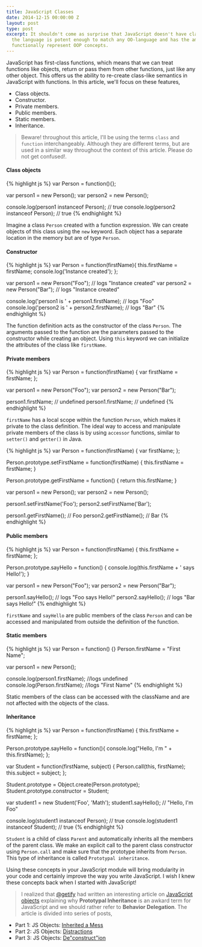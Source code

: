 ```yaml
---
title: JavaScript Classes
date: 2014-12-15 00:00:00 Z
layout: post
type: post
excerpt: It shouldn't come as surprise that JavaScript doesn't have classes! However,
  the language is potent enough to match any OO-language and has the ammunition to
  functionally represent OOP concepts.
---
```


JavaScript has first-class functions, which means that we can treat functions like objects, return or pass them from other functions, just like any other object. This offers us the ability to re-create class-like semantics in JavaScript with functions. In this article, we'll focus on these features,

- Class objects.  
- Constructor.  
- Private members.  
- Public members.  
- Static members.  
- Inheritance.  

> Beware! throughout this article, I'll be using the terms `class` and `function` interchangeably. Although they are different terms, but are used in a similar way throughout the context of this article. Please do not get confused!.

#### Class objects  

{% highlight js %}
var Person = function(){};

var person1 = new Person();
var person2 = new Person();

console.log(person1 instanceof Person);  // true 
console.log(person2 instanceof Person); // true
{% endhighlight %}

Imagine a class `Person` created with a function expression. We can create objects of this class using the `new` keyword. 
Each object has a separate location in the memory but are of type `Person`.

#### Constructor

{% highlight js %}
var Person = function(firstName){
    this.firstName = firstName;
    console.log('Instance created');
};

var person1 = new Person("Foo"); // logs "Instance created"
var person2 = new Person("Bar"); // logs "Instance created"

console.log('person1 is ' + person1.firstName); // logs "Foo"
console.log('person2 is ' + person2.firstName); // logs "Bar"
{% endhighlight %}

The function definition acts as the constructor of the class `Person`. The arguments passed to the function are the parameters
passed to the constructor while creating an object. Using `this` keyword we can initialize the attributes of the class like `firstName`.

#### Private members

{% highlight js %}
var Person = function(firstName) {
    var firstName = firstName;
};

var person1 = new Person("Foo");
var person2 = new Person("Bar");

person1.firstName; // undefined
person1.firstName; // undefined
{% endhighlight %}

`firstName` has a local scope within the function `Person`, which makes it private to the class definition. The ideal way to access and manipulate private members of the class is by using `accessor` functions, similar to `setter()` and `getter()` in Java.

{% highlight js %}
var Person = function(firstName) {
    var firstName;
};

Person.prototype.setFirstName = function(firstName) {
    this.firstName = firstName;
}

Person.prototype.getFirstName = function() {
    return this.firstName;
}

var person1 = new Person();
var person2 = new Person();

person1.setFirstName('Foo');
person2.setFirstName('Bar');

person1.getFirstName(); // Foo
person2.getFirstName(); // Bar
{% endhighlight %}

#### Public members

{% highlight js %}
var Person = function(firstName) {
    this.firstName = firstName;
};

Person.prototype.sayHello = function() {
    console.log(this.firstName + ' says Hello!');
}

var person1 = new Person("Foo");
var person2 = new Person("Bar");

person1.sayHello(); // logs "Foo says Hello!"
person2.sayHello(); // logs "Bar says Hello!"
{% endhighlight %}

`firstName` and `sayHello` are public members of the class `Person` and can be accessed and manipulated from outside the definition of the function.

#### Static members

{% highlight js %}
var Person = function() {}
Person.firstName = "First Name";

var person1 = new Person();

console.log(person1.firstName); //logs undefined
console.log(Person.firstName); //logs "First Name"
{% endhighlight %}

Static members of the class can be accessed with the className and are not affected with the objects of the class.

#### Inheritance

{% highlight js %}
var Person = function(firstName) {
    this.firstName = firstName;
};

Person.prototype.sayHello = function(){
    console.log("Hello, I'm " + this.firstName);
};

var Student = function(firstName, subject) {
    Person.call(this, firstName);
    this.subject = subject;
};

Student.prototype = Object.create(Person.prototype);
Student.prototype.constructor = Student;

var student1 = new Student('Foo', 'Math');
student1.sayHello();   // "Hello, I'm Foo"

console.log(student1 instanceof Person);  // true 
console.log(student1 instanceof Student); // true
{% endhighlight %}

`Student` is a child of class `Parent` and automatically inherits all the members of the parent class. We make an explicit call to the parent class constructor using `Person.call` and make sure that the prototype inherits from `Person`. This type of inheritance is called `Prototypal inheritance`.

Using these concepts in your JavaScript module will bring modularity in your code and certainly improve the way you write JavaScript. I wish I knew these concepts back when I started with JavaScript!

> I realized that [@getify](http://getify.me/) had written an interesting article on [JavaScript objects](http://davidwalsh.name/javascript-objects) explaining
why **Prototypal Inheritance** is an awkard term for JavaScript and we should rather refer to **Behavior Delegation**. The article is divided into series of posts,  
  
- Part 1: JS Objects: [Inherited a Mess](http://davidwalsh.name/javascript-objects)  
- Part 2: JS Objects: [Distractions](http://davidwalsh.name/javascript-objects-distractions)  
- Part 3: JS Objects: [De"construct"ion](http://davidwalsh.name/javascript-objects-deconstruction)  